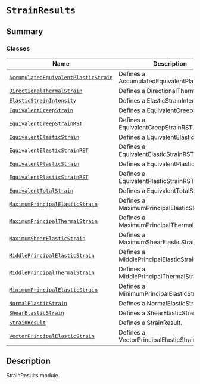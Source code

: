 # `StrainResults`

<a id="summary"></a>

## Summary

### Classes

| Name | Description |
|------------------------------------------------------------------------------------------------------------------------------------------------------------------------------------------------------|-------------------------------------------------|
| [`AccumulatedEquivalentPlasticStrain`](AccumulatedEquivalentPlasticStrain.md#ansys.mechanical.stubs.v241.Ansys.ACT.Automation.Mechanical.Results.StrainResults.AccumulatedEquivalentPlasticStrain)   | Defines a AccumulatedEquivalentPlasticStrain.   |
| [`DirectionalThermalStrain`](DirectionalThermalStrain.md#ansys.mechanical.stubs.v241.Ansys.ACT.Automation.Mechanical.Results.StrainResults.DirectionalThermalStrain)                                 | Defines a DirectionalThermalStrain.             |
| [`ElasticStrainIntensity`](ElasticStrainIntensity.md#ansys.mechanical.stubs.v241.Ansys.ACT.Automation.Mechanical.Results.StrainResults.ElasticStrainIntensity)                                       | Defines a ElasticStrainIntensity.               |
| [`EquivalentCreepStrain`](EquivalentCreepStrain.md#ansys.mechanical.stubs.v241.Ansys.ACT.Automation.Mechanical.Results.StrainResults.EquivalentCreepStrain)                                          | Defines a EquivalentCreepStrain.                |
| [`EquivalentCreepStrainRST`](EquivalentCreepStrainRST.md#ansys.mechanical.stubs.v241.Ansys.ACT.Automation.Mechanical.Results.StrainResults.EquivalentCreepStrainRST)                                 | Defines a EquivalentCreepStrainRST.             |
| [`EquivalentElasticStrain`](EquivalentElasticStrain.md#ansys.mechanical.stubs.v241.Ansys.ACT.Automation.Mechanical.Results.StrainResults.EquivalentElasticStrain)                                    | Defines a EquivalentElasticStrain.              |
| [`EquivalentElasticStrainRST`](EquivalentElasticStrainRST.md#ansys.mechanical.stubs.v241.Ansys.ACT.Automation.Mechanical.Results.StrainResults.EquivalentElasticStrainRST)                           | Defines a EquivalentElasticStrainRST.           |
| [`EquivalentPlasticStrain`](EquivalentPlasticStrain.md#ansys.mechanical.stubs.v241.Ansys.ACT.Automation.Mechanical.Results.StrainResults.EquivalentPlasticStrain)                                    | Defines a EquivalentPlasticStrain.              |
| [`EquivalentPlasticStrainRST`](EquivalentPlasticStrainRST.md#ansys.mechanical.stubs.v241.Ansys.ACT.Automation.Mechanical.Results.StrainResults.EquivalentPlasticStrainRST)                           | Defines a EquivalentPlasticStrainRST.           |
| [`EquivalentTotalStrain`](EquivalentTotalStrain.md#ansys.mechanical.stubs.v241.Ansys.ACT.Automation.Mechanical.Results.StrainResults.EquivalentTotalStrain)                                          | Defines a EquivalentTotalStrain.                |
| [`MaximumPrincipalElasticStrain`](MaximumPrincipalElasticStrain.md#ansys.mechanical.stubs.v241.Ansys.ACT.Automation.Mechanical.Results.StrainResults.MaximumPrincipalElasticStrain)                  | Defines a MaximumPrincipalElasticStrain.        |
| [`MaximumPrincipalThermalStrain`](MaximumPrincipalThermalStrain.md#ansys.mechanical.stubs.v241.Ansys.ACT.Automation.Mechanical.Results.StrainResults.MaximumPrincipalThermalStrain)                  | Defines a MaximumPrincipalThermalStrain.        |
| [`MaximumShearElasticStrain`](MaximumShearElasticStrain.md#ansys.mechanical.stubs.v241.Ansys.ACT.Automation.Mechanical.Results.StrainResults.MaximumShearElasticStrain)                              | Defines a MaximumShearElasticStrain.            |
| [`MiddlePrincipalElasticStrain`](MiddlePrincipalElasticStrain.md#ansys.mechanical.stubs.v241.Ansys.ACT.Automation.Mechanical.Results.StrainResults.MiddlePrincipalElasticStrain)                     | Defines a MiddlePrincipalElasticStrain.         |
| [`MiddlePrincipalThermalStrain`](MiddlePrincipalThermalStrain.md#ansys.mechanical.stubs.v241.Ansys.ACT.Automation.Mechanical.Results.StrainResults.MiddlePrincipalThermalStrain)                     | Defines a MiddlePrincipalThermalStrain.         |
| [`MinimumPrincipalElasticStrain`](MinimumPrincipalElasticStrain.md#ansys.mechanical.stubs.v241.Ansys.ACT.Automation.Mechanical.Results.StrainResults.MinimumPrincipalElasticStrain)                  | Defines a MinimumPrincipalElasticStrain.        |
| [`NormalElasticStrain`](NormalElasticStrain.md#ansys.mechanical.stubs.v241.Ansys.ACT.Automation.Mechanical.Results.StrainResults.NormalElasticStrain)                                                | Defines a NormalElasticStrain.                  |
| [`ShearElasticStrain`](ShearElasticStrain.md#ansys.mechanical.stubs.v241.Ansys.ACT.Automation.Mechanical.Results.StrainResults.ShearElasticStrain)                                                   | Defines a ShearElasticStrain.                   |
| [`StrainResult`](StrainResult.md#ansys.mechanical.stubs.v241.Ansys.ACT.Automation.Mechanical.Results.StrainResults.StrainResult)                                                                     | Defines a StrainResult.                         |
| [`VectorPrincipalElasticStrain`](VectorPrincipalElasticStrain.md#ansys.mechanical.stubs.v241.Ansys.ACT.Automation.Mechanical.Results.StrainResults.VectorPrincipalElasticStrain)                     | Defines a VectorPrincipalElasticStrain.         |

<a id="description"></a>

## Description

StrainResults module.

<!-- !! processed by numpydoc !! -->

